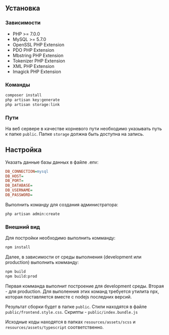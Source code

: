 ## Установка

### Зависимости

* PHP >= 7.0.0
* MySQL >= 5.7.0
* OpenSSL PHP Extension
* PDO PHP Extension
* Mbstring PHP Extension
* Tokenizer PHP Extension
* XML PHP Extension
* Imagick PHP Extension

### Команды

```bash
composer install
php artisan key:generate
php artisan storage:link
```

### Пути

На веб сервере в качестве корневого пути необходимо указывать путь к папке ``public``.
Папке ``storage`` должна быть доступна на запись.

## Настройка

Указать данные базы данных в файле .env:
```ini
DB_CONNECTION=mysql
DB_HOST=
DB_PORT=
DB_DATABASE=
DB_USERNAME=
DB_PASSWORD=
```

Выполнить команду для создания администратора:
```bash
php artisan admin:create
```

### Внешний вид

Для постройки необходимо выполнить комманду:
```bash
npm install
```

Далее, в зависимости от среды выполнения (development или production) выполнить комманду:
```bash
npm build
npm build:prod
```

Первая комманда выполнит построение для development среды. Вторая - для production.
Для выполенния этих команд требуется утилита npx, которая поставляется вместе с nodejs
последних версий.

Результат сборки будет в папке ``public``. Стили находятся в файле
``public/frontend.style.css``. Скрипты - ``public/index.bundle.js``

Исходные коды находятся в папках ``resources/assets/scss`` и ``resources/assets/typescript``
соответственно.

